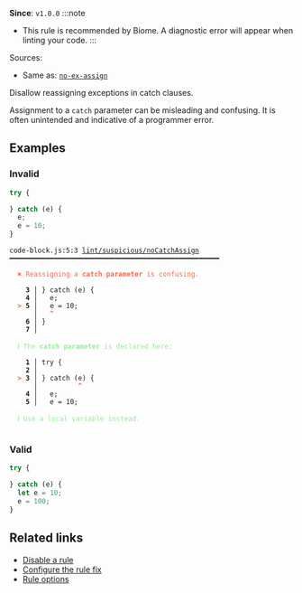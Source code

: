 **Since**: `v1.0.0`
:::note
- This rule is recommended by Biome. A diagnostic error will appear when linting your code.
:::

Sources: 
- Same as: <a href="https://eslint.org/docs/latest/rules/no-ex-assign" target="_blank"><code>no-ex-assign</code></a>

Disallow reassigning exceptions in catch clauses.

Assignment to a `catch` parameter can be misleading and confusing.
It is often unintended and indicative of a programmer error.

## Examples

### Invalid

```js
try {

} catch (e) {
  e;
  e = 10;
}
```

<pre class="language-text"><code class="language-text">code-block.js:5:3 <a href="https://biomejs.dev/linter/rules/no-catch-assign">lint/suspicious/noCatchAssign</a> ━━━━━━━━━━━━━━━━━━━━━━━━━━━━━━━━━━━━━━━━━━━━━━━━━━━━<br /><br /><strong><span style="color: Tomato;">  </span></strong><strong><span style="color: Tomato;">✖</span></strong> <span style="color: Tomato;">Reassigning a </span><span style="color: Tomato;"><strong>catch parameter</strong></span><span style="color: Tomato;"> is confusing.</span><br />  <br />    <strong>3 │ </strong>} catch (e) {<br />    <strong>4 │ </strong>  e;<br /><strong><span style="color: Tomato;">  </span></strong><strong><span style="color: Tomato;">&gt;</span></strong> <strong>5 │ </strong>  e = 10;<br />   <strong>   │ </strong>  <strong><span style="color: Tomato;">^</span></strong><br />    <strong>6 │ </strong>}<br />    <strong>7 │ </strong><br />  <br /><strong><span style="color: lightgreen;">  </span></strong><strong><span style="color: lightgreen;">ℹ</span></strong> <span style="color: lightgreen;">The </span><span style="color: lightgreen;"><strong>catch parameter</strong></span><span style="color: lightgreen;"> is declared here:</span><br />  <br />    <strong>1 │ </strong>try {<br />    <strong>2 │ </strong><br /><strong><span style="color: Tomato;">  </span></strong><strong><span style="color: Tomato;">&gt;</span></strong> <strong>3 │ </strong>} catch (e) {<br />   <strong>   │ </strong>         <strong><span style="color: Tomato;">^</span></strong><br />    <strong>4 │ </strong>  e;<br />    <strong>5 │ </strong>  e = 10;<br />  <br /><strong><span style="color: lightgreen;">  </span></strong><strong><span style="color: lightgreen;">ℹ</span></strong> <span style="color: lightgreen;">Use a local variable instead.</span><br />  <br /></code></pre>

### Valid

```js
try {

} catch (e) {
  let e = 10;
  e = 100;
}
```

## Related links

- [Disable a rule](/linter/#disable-a-lint-rule)
- [Configure the rule fix](/linter#configure-the-rule-fix)
- [Rule options](/linter/#rule-options)
